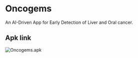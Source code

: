 # Oncogems

An AI-Driven App for Early Detection of Liver and Oral cancer.

## Apk link

![Oncogems.apk](https://drive.google.com/file/d/1FY14LbJE20K4AsAJyyfZa9Q5ifezI57C/view?usp=sharing)
